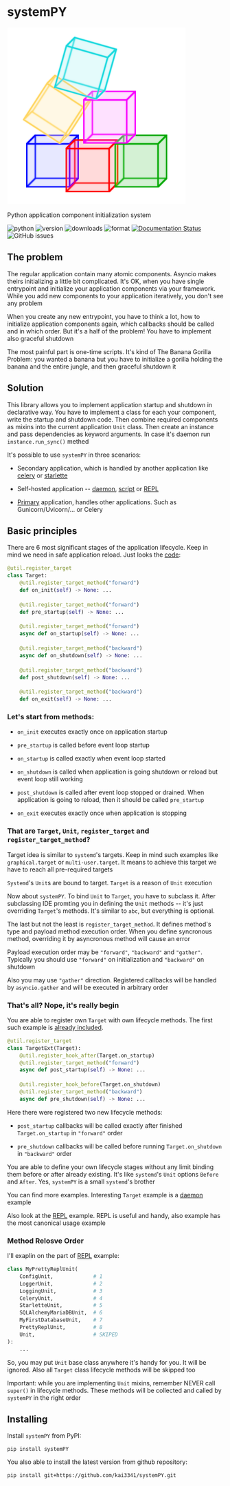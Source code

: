# systemPY

![Logo](images/systempy-logo.png)

Python application component initialization system

![python](https://img.shields.io/pypi/pyversions/systemPY)
![version](https://img.shields.io/pypi/v/systemPY)
![downloads](https://img.shields.io/pypi/dm/systemPY)
![format](https://img.shields.io/pypi/format/systemPY)
[![Documentation Status](https://readthedocs.org/projects/systempy/badge/?version=latest)](https://systempy.readthedocs.io/en/latest/?badge=latest)
![GitHub issues](https://img.shields.io/github/issues/kai3341/systemPY)

## The problem

The regular application contain many atomic components. Asyncio makes theirs
initializing a little bit complicated. It's OK, when you have single entrypoint
and initialize your application components via your framework. While you add
new components to your application iteratively, you don't see any problem

When you create any new entrypoint, you have to think a lot, how to initialize
application components again, which callbacks should be called and in which
order. But it's a half of the problem! You have to implement also graceful
shutdown

The most painful part is one-time scripts. It's kind of The Banana Gorilla
Problem: you wanted a banana but you have to initialize a gorilla holding the
banana and the entire jungle, and then graceful shutdown it

## Solution

This library allows you to implement application startup and shutdown in
declarative way. You have to implement a class for each your component,
write the startup and shutdown code. Then combine required components as
mixins into the current application `Unit` class. Then create an instance
and pass dependencies as keyword arguments. In case it's daemon run
`instance.run_sync()` methed

It's possible to use `systemPY` in three scenarios:

* Secondary application, which is handled by another application like
[celery](examples/secondary/celery.md) or
[starlette](examples/secondary/starlette.md)

* Self-hosted application -- [daemon](examples/self-hosted/daemon.md),
[script](examples/self-hosted/script.md) or
[REPL](examples/self-hosted/repl.md)

* [Primary](examples/primary/write-me.md) application,
handles other applications. Such as Gunicorn/Uvicorn/... or Celery

## Basic principles

There are 6 most significant stages of the application lifecycle. Keep in mind
we need in safe application reload. Just looks the
[code](https://github.com/kai3341/systemPY/blob/main/systempy/target.py):

```python
@util.register_target
class Target:
    @util.register_target_method("forward")
    def on_init(self) -> None: ...

    @util.register_target_method("forward")
    def pre_startup(self) -> None: ...

    @util.register_target_method("forward")
    async def on_startup(self) -> None: ...

    @util.register_target_method("backward")
    async def on_shutdown(self) -> None: ...

    @util.register_target_method("backward")
    def post_shutdown(self) -> None: ...

    @util.register_target_method("backward")
    def on_exit(self) -> None: ...
```

### Let's start from methods:

* `on_init` executes exactly once on application startup

* `pre_startup` is called before event loop startup

* `on_startup` is called exactly when event loop started

* `on_shutdown` is called when application is going shutdown or reload but
event loop still working

* `post_shutdown` is called after event loop stopped or drained. When
application is going to reload, then it should be called `pre_startup`

* `on_exit` executes exactly once when application is stopping

### That are `Target`, `Unit`, `register_target` and `register_target_method`?

Target idea is similar to `systemd`'s targets. Keep in mind such examples like
`graphical.target` or `multi-user.target`. It means to achieve this target we
have to reach all pre-required targets

`Systemd`'s `Unit`s are bound to target. `Target` is a reason of `Unit`
execution

Now about `systemPY`. To bind `Unit` to `Target`, you have to subclass it.
After subclassing IDE promting you in defining the `Unit` methods -- it's just
overriding `Target`'s methods. It's similar to `abc`, but everything is
optional.

The last but not the least is `register_target_method`. It defines method's
type and payload method execution order. When you define syncronous method,
overriding it by asyncronous method will cause an error

Payload execution order may be `"forward"`, `"backward"` and `"gather"`.
Typically you should use `"forward"` on initialization and `"backward"` on
shutdown

Also you may use `"gather"` direction. Registered callbacks will be handled by
`asyncio.gather` and will be executed in arbitrary order

### That's all? Nope, it's really begin

You are able to register own `Target` with own
lifecycle methods. The first such example is
[already included](https://github.com/kai3341/systemPY/blob/main/systempy/ext/target_ext.py).

```python
@util.register_target
class TargetExt(Target):
    @util.register_hook_after(Target.on_startup)
    @util.register_target_method("forward")
    async def post_startup(self) -> None: ...

    @util.register_hook_before(Target.on_shutdown)
    @util.register_target_method("backward")
    async def pre_shutdown(self) -> None: ...
```

Here there were registered two new lifecycle methods:

* `post_startup` callbacks will be called exactly after finished
`Target.on_startup` in `"forward"` order

* `pre_shutdown` callbacks will be called before running `Target.on_shutdown`
in `"backward"` order

You are able to define your own lifecycle stages without any limit binding them
before or after already existing. It's like `systemd`'s `Unit` options `Before`
and `After`. Yes, `systemPY` is a small `systemd`'s brother

You can find more examples. Interesting `Target` example is a
[daemon](examples/self-hosted/daemon.md) example

Also look at the [REPL](examples/self-hosted/repl.md) example. REPL is useful
and handy, also example has the most canonical usage example

### Method Relosve Order

I'll exaplin on the part of [REPL](examples/self-hosted/repl.md) example:

```python
class MyPrettyReplUnit(
    ConfigUnit,             # 1
    LoggerUnit,             # 2
    LoggingUnit,            # 3
    CeleryUnit,             # 4
    StarletteUnit,          # 5
    SQLAlchemyMariaDBUnit,  # 6
    MyFirstDatabaseUnit,    # 7
    PrettyReplUnit,         # 8
    Unit,                   # SKIPED
):
    ...
```

So, you may put `Unit` base class anywhere it's handy for you. It will be
ignored. Also all `Target` class lifecycle methods will be skipped too

Important: while you are implementing `Unit` mixins, remember NEVER call
`super()` in lifecycle methods. These methods will be collected and called
by `systemPY` in the right order

## Installing

Install `systemPY` from PyPI:

```
pip install systemPY
```

You also able to install the latest version from github repository:

```
pip install git+https://github.com/kai3341/systemPY.git
```

